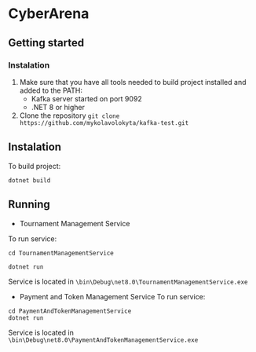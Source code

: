 # CyberArena
## Getting started
### Instalation
1. Make sure that you have all tools needed to build project installed and added to the PATH:
    - Kafka server started on port 9092
    - .NET 8 or higher
2. Clone the repository `git clone https://github.com/mykolavolokyta/kafka-test.git`
## Instalation
To build project:
```
dotnet build
```
## Running
- Tournament Management Service

To run service:
```
cd TournamentManagementService

dotnet run
```
Service is located in ```\bin\Debug\net8.0\TournamentManagementService.exe```
- Payment and Token Management Service
To run service:
```
cd PaymentAndTokenManagementService
dotnet run
```
Service is located in ```\bin\Debug\net8.0\PaymentAndTokenManagementService.exe```